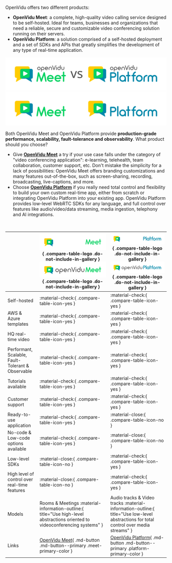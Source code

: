 OpenVidu offers two different products:

- **OpenVidu Meet**: a complete, high-quality video calling service designed to be self-hosted. Ideal for teams, businesses and organizations that need a reliable, secure and customizable video conferencing solution running on their servers.
- **OpenVidu Platform**: a solution comprised of a self-hosted deployment and a set of SDKs and APIs that greatly simplifies the development of any type of real-time application.

<a class="glightbox" href="../../assets/images/comparing-openvidu/meet-vs-platform-light.svg" data-type="image" data-desc-position="bottom" data-gallery="gallery1"><img src="../../assets/images/comparing-openvidu/meet-vs-platform-light.svg#only-light" loading="lazy" class="mkdocs-img"/></a>
<a class="glightbox" href="../../assets/images/comparing-openvidu/meet-vs-platform-dark.svg" data-type="image" data-desc-position="bottom" data-gallery="gallery1"><img src="../../assets/images/comparing-openvidu/meet-vs-platform-dark.svg#only-dark" loading="lazy" class="mkdocs-img"/></a>

Both OpenVidu Meet and OpenVidu Platform provide **production-grade performance, scalability, fault-tolerance and observability**. What product should you choose?

- Give [**OpenVidu Meet**](/meet/index.md) a try if your use case falls under the category of "video conferencing application": e-learning, telehealth, team collaboration, customer support, etc. Don't mistake the simplicity for a lack of possibilities: OpenVidu Meet offers branding customizations and many features out-of-the-box, such as screen-sharing, recording, broadcasting, live-captions, and more.
- Choose [**OpenVidu Platform**](/docs/index.md) if you really need total control and flexibility to build your own custom real-time app, either from scratch or integrating OpenVidu Platform into your existing app. OpenVidu Platform provides low-level WebRTC SDKs for any language, and full control over features like audio/video/data streaming, media ingestion, telephony and AI integrations.

<br>

|                       | ![OpenVidu Meet](/assets/images/logos/meet_whitefont_transback.png#only-dark){ .compare-table-logo .do-not-include-in-gallery } ![OpenVidu Meet](/assets/images/logos/meet_greyfont_transback.png#only-light){ .compare-table-logo .do-not-include-in-gallery }    | ![OpenVidu Platform](/assets/images/logos/platform_whitefont_transback.png#only-dark){ .compare-table-logo .do-not-include-in-gallery } ![OpenVidu Platform](/assets/images/logos/platform_greyfont_transback.png#only-light){ .compare-table-logo .do-not-include-in-gallery } |
| ------------------------ | ---------------- | ----------------- |
| Self-hosted              | :material-check:{ .compare-table-icon-yes } | :material-check:{ .compare-table-icon-yes }  |
| AWS & Azure templates    | :material-check:{ .compare-table-icon-yes } | :material-check:{ .compare-table-icon-yes }  |
| HQ real-time video | :material-check:{ .compare-table-icon-yes } | :material-check:{ .compare-table-icon-yes }  |
| Performant, Scalable, Fault-Tolerant & Observable | :material-check:{ .compare-table-icon-yes } | :material-check:{ .compare-table-icon-yes }  |
| Tutorials available      | :material-check:{ .compare-table-icon-yes } | :material-check:{ .compare-table-icon-yes }  |
| Customer support         | :material-check:{ .compare-table-icon-yes } | :material-check:{ .compare-table-icon-yes }  |
| Ready-to-use application | :material-check:{ .compare-table-icon-yes } | :material-close:{ .compare-table-icon-no }  |
| No-code & Low-code options available | :material-check:{ .compare-table-icon-yes } | :material-close:{ .compare-table-icon-no }  |
| Low-level SDKs           | :material-close:{ .compare-table-icon-no } | :material-check:{ .compare-table-icon-yes }  |
| High level of control over real-time features | :material-close:{ .compare-table-icon-no } | :material-check:{ .compare-table-icon-yes }  |
| Models                   | Rooms & Meetings :material-information-outline:{ title="Use high-level abstractions oriented to videoconferencing systems" } | Audio tracks & Video tracks :material-information-outline:{ title="Use low-level abstractions for total control over media streams" }   |
| Links                    | [OpenVidu Meet](/meet/index.md){ .md-button .md-button--primary .meet-primary-color } | [OpenVidu Platform](/docs/index.md){ .md-button .md-button--primary .platform-primary-color }      |